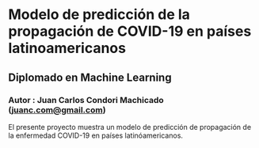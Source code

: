 # Modelo de predicción de la propagación de COVID-19 en países latinoamericanos
## Diplomado en Machine Learning
### Autor : Juan Carlos Condori Machicado (juanc.com@gmail.com)

El presente proyecto muestra un modelo de predicción de propagación de la enfermedad COVID-19 en países latinóamericanos.  
